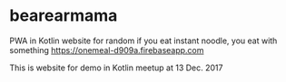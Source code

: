 # bearearmama
PWA in Kotlin website for random if you eat instant noodle, you eat with something
https://onemeal-d909a.firebaseapp.com

This is website for demo in Kotlin meetup at 13 Dec. 2017
